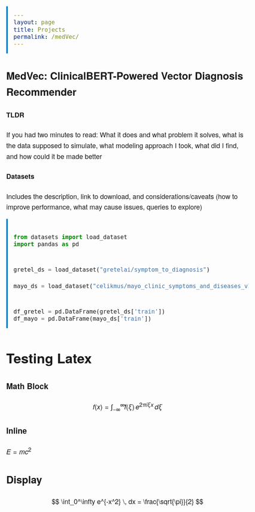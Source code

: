 ```yaml
---
layout: page
title: Projects
permalink: /medVec/
---
```



<head>
  <link href="https://cdnjs.cloudflare.com/ajax/libs/prism/1.29.0/themes/prism.min.css" rel="stylesheet" />
  <link rel="stylesheet" href="https://cdnjs.cloudflare.com/ajax/libs/KaTeX/0.16.9/katex.min.css" integrity="sha512-0dz2VvleUq65lUnDeOKxuvcZVRipCrL+6fK7DJQzE2G/5uWc6tS9kbx0OFT3ld86KnKH3HQW25Ds3o7t0V/Qq6g==" crossorigin="anonymous" referrerpolicy="no-referrer" />
</head>


<style>
  body {
    font-family: "Helvetica Neue", Helvetica, Arial, sans-serif;
    font-size: 18px;
    line-height: 1.6;
  }
</style>


## MedVec: ClinicalBERT-Powered Vector Diagnosis Recommender



#### TLDR

If you had two minutes to read: What it does and what problem it solves, what is the data supposed to simulate, what modeling approach I took, what did I find, and how could it be made better


#### Datasets

Includes the description, link to download, and considerations/caveats (how to improve performance, what may cause issues, queries to explore)


<style>
pre code {
  background-color: #f4f4f4;
  padding: 1em;
  display: block;
  border-left: 4px solid #007acc;
  overflow-x: auto;
}

pre code .string {
  color: #d14; 
}
</style>



```python

from datasets import load_dataset
import pandas as pd


gretel_ds = load_dataset("gretelai/symptom_to_diagnosis")

mayo_ds = load_dataset("celikmus/mayo_clinic_symptoms_and_diseases_v1")


df_gretel = pd.DataFrame(gretel_ds['train'])
df_mayo = pd.DataFrame(mayo_ds['train'])


```


# Testing Latex

### Math Block

```math
f(x) = \int_{-\infty}^\infty
    \hat f(\xi)\,e^{2 \pi i \xi x}
    \,d\xi
```

### Inline

$E = mc^2$

## Display

$$
\int_0^\infty e^{-x^2} \, dx = \frac{\sqrt{\pi}}{2}
$$

<script src="https://cdnjs.cloudflare.com/ajax/libs/prism/1.29.0/prism.min.js"></script>
<script src="https://cdnjs.cloudflare.com/ajax/libs/prism/1.29.0/components/prism-python.min.js"></script>
<script src="https://cdnjs.cloudflare.com/ajax/libs/KaTeX/0.16.9/katex.min.js" integrity="sha512-LQNxIMR5rXvG2Q8N0NOirqT0p8XEmj0MagVjrOx0Vbg9TUpW+nvz2DmH16u1yJaoP4w1DHn+U4K2G+3CuY/HjKQ==" crossorigin="anonymous" referrerpolicy="no-referrer"></script>
<script src="https://cdnjs.cloudflare.com/ajax/libs/KaTeX/0.16.9/contrib/auto-render.min.js" integrity="sha512-43Wxk2/wrJ75zDP4nQuZ4rula0i0Q2gMFX9Y2YmsDDPMnk6zV+DYx0MGoHuw==/Iu9r+XCQ+pg==" crossorigin="anonymous" referrerpolicy="no-referrer"></script>
<script>
  document.addEventListener("DOMContentLoaded", function() {
    renderMathInElement(document.body, {
      delimiters: [
        { left: "$$", right: "$$", display: true },
        { left: "$", right: "$", display: false }
      ]
    });
  });
</script>

